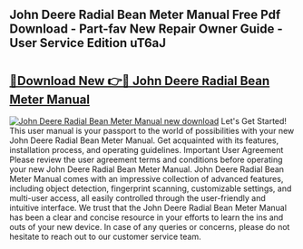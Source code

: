 ## John Deere Radial Bean Meter Manual Free Pdf Download - Part-fav New Repair Owner Guide - User Service Edition uT6aJ

# <h2><a href="http://bc85890.oget.top/?id=John+Deere+Radial+Bean+Meter+Manual">🔗Download New 👉🔴 John Deere Radial Bean Meter Manual</a></h2>

[![John Deere Radial Bean Meter Manual new download](https://i.imgur.com/5g1atiW.png)](http://bc85890.oget.top/?id=John+Deere+Radial+Bean+Meter+Manual)
Let's Get Started! This user manual is your passport to the world of possibilities with your new John Deere Radial Bean Meter Manual. Get acquainted with its features, installation process, and operating guidelines. Important User Agreement Please review the user agreement terms and conditions before operating your new John Deere Radial Bean Meter Manual. John Deere Radial Bean Meter Manual comes with an impressive collection of advanced features, including object detection, fingerprint scanning, customizable settings, and multi-user access, all easily controlled through the user-friendly and intuitive interface. We trust that the John Deere Radial Bean Meter Manual has been a clear and concise resource in your efforts to learn the ins and outs of your new device. In case of any queries or concerns, please do not hesitate to reach out to our customer service team.
